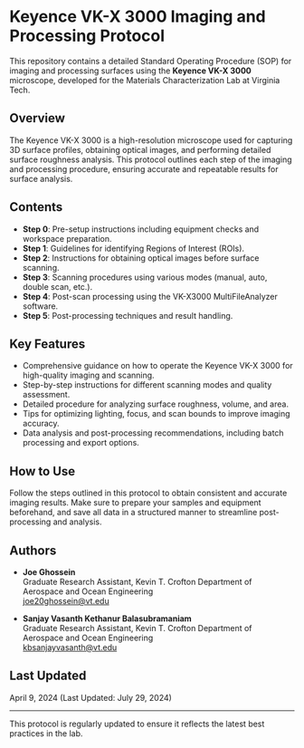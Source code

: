 # Keyence VK-X 3000 Imaging and Processing Protocol

This repository contains a detailed Standard Operating Procedure (SOP) for imaging and processing surfaces using the **Keyence VK-X 3000** microscope, developed for the Materials Characterization Lab at Virginia Tech.

## Overview

The Keyence VK-X 3000 is a high-resolution microscope used for capturing 3D surface profiles, obtaining optical images, and performing detailed surface roughness analysis. This protocol outlines each step of the imaging and processing procedure, ensuring accurate and repeatable results for surface analysis.

## Contents

- **Step 0**: Pre-setup instructions including equipment checks and workspace preparation.
- **Step 1**: Guidelines for identifying Regions of Interest (ROIs).
- **Step 2**: Instructions for obtaining optical images before surface scanning.
- **Step 3**: Scanning procedures using various modes (manual, auto, double scan, etc.).
- **Step 4**: Post-scan processing using the VK-X3000 MultiFileAnalyzer software.
- **Step 5**: Post-processing techniques and result handling.

## Key Features

- Comprehensive guidance on how to operate the Keyence VK-X 3000 for high-quality imaging and scanning.
- Step-by-step instructions for different scanning modes and quality assessment.
- Detailed procedure for analyzing surface roughness, volume, and area.
- Tips for optimizing lighting, focus, and scan bounds to improve imaging accuracy.
- Data analysis and post-processing recommendations, including batch processing and export options.

## How to Use

Follow the steps outlined in this protocol to obtain consistent and accurate imaging results. Make sure to prepare your samples and equipment beforehand, and save all data in a structured manner to streamline post-processing and analysis.

## Authors

- **Joe Ghossein**  
Graduate Research Assistant, Kevin T. Crofton Department of Aerospace and Ocean Engineering  
[joe20ghossein@vt.edu](mailto:joe20ghossein@vt.edu)

- **Sanjay Vasanth Kethanur Balasubramaniam**  
Graduate Research Assistant, Kevin T. Crofton Department of Aerospace and Ocean Engineering  
[kbsanjayvasanth@vt.edu](mailto:kbsanjayvasanth@vt.edu)

## Last Updated
April 9, 2024 (Last Updated: July 29, 2024)

---

This protocol is regularly updated to ensure it reflects the latest best practices in the lab.
